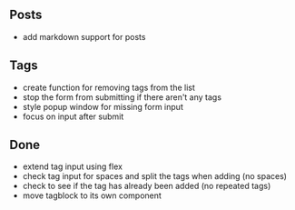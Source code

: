 ## Posts
- add markdown support for posts

## Tags
- create function for removing tags from the list
- stop the form from submitting if there aren't any tags
- style popup window for missing form input
- focus on input after submit

## Done
- extend tag input using flex
- check tag input for spaces and split the tags when adding (no spaces)
- check to see if the tag has already been added (no repeated tags)
- move tagblock to its own component